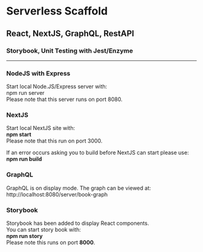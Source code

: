 # Serverless Scaffold
## React, NextJS, GraphQL, RestAPI
### Storybook, Unit Testing with Jest/Enzyme
---
### NodeJS with Express
<p>Start local Node.JS/Express server with:<br/>
npm run server<br/>
Please note that this server runs on port 8080.</p>

### NextJS
<p>Start local NextJS site with:<br/>
<b>npm start</b><br/>
Please note that this run on port 3000.</p>

<p>If an error occurs asking you to build before NextJS can start please use:<br/>
<b>npm run build</b></p>

### GraphQL
GraphQL is on display mode. The graph can be viewed at:\
http://localhost:8080/server/book-graph

### Storybook
Storybook has been added to display React components.\
You can start story book with:\
**npm run story**\
Please note this runs on port **8000**.

